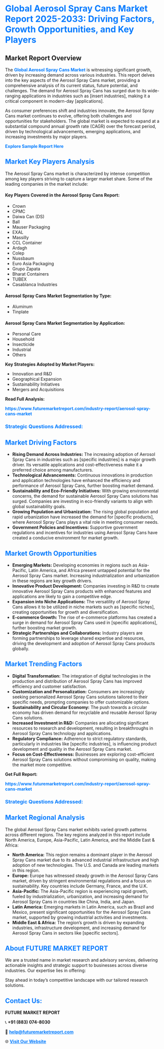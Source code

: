 <h1 style="color: #007BFF;">Global Aerosol Spray Cans Market Report 2025-2033: Driving Factors, Growth Opportunities, and Key Players</h1>

<section id="overview">
<h2>Market Report Overview</h2>
<p>The <a href="https://www.futuremarketreport.com/industry-report/aerosol-spray-cans-market" style="color: #007BFF; text-decoration: none;"><strong>Global Aerosol Spray Cans Market</strong></a> is witnessing significant growth, driven by increasing demand across various industries. This report delves into the key aspects of the Aerosol Spray Cans market, providing a comprehensive analysis of its current status, future potential, and challenges. The demand for Aerosol Spray Cans has surged due to its wide-ranging applications in industries such as [insert industries], making it a critical component in modern-day [applications].</p>
<p>As consumer preferences shift and industries innovate, the Aerosol Spray Cans market continues to evolve, offering both challenges and opportunities for stakeholders. The global market is expected to expand at a substantial compound annual growth rate (CAGR) over the forecast period, driven by technological advancements, emerging applications, and increasing investments by major players.</p>
</section>

<section id="overview">
<p><a href="https://www.futuremarketreport.com/request-sample/reportId=114328" style="color: #007BFF; text-decoration: none;"><strong>Explore Sample Report Here</strong></a></p>
</section>

<section id="key-players">
<h2 style="color: #007BFF;">Market Key Players Analysis</h2>
<p>The Aerosol Spray Cans market is characterized by intense competition among key players striving to capture a larger market share. Some of the leading companies in the market include:</p>
<h4>Key Players Covered in the Aerosol Spray Cans Report:</h4>
<ul><li>Crown</li><li>CPMC</li><li>Daiwa Can (DS)</li><li>Ball</li><li>Mauser Packaging</li><li>EXAL</li><li>Massilly</li><li>CCL Container</li><li>Ardagh</li><li>Colep</li><li>Nussbaum</li><li>Euro Asia Packaging</li><li>Grupo Zapata</li><li>Bharat Containers</li><li>TUBEX</li><li>Casablanca Industries</li></ul>
<h4>Aerosol Spray Cans Market Segmentation by Type:</h4>
<ul><li>Aluminum</li><li>Tinplate</li></ul>

<h4>Aerosol Spray Cans Market Segmentation by Application:</h4>
<ul><li>Personal Care</li><li>Household</li><li>Insecticide</li><li>Industrial</li><li>Others</li></ul>
<p><strong>Key Strategies Adopted by Market Players:</strong></p>
<ul>
<li>Innovation and R&D</li>
<li>Geographical Expansion</li>
<li>Sustainability Initiatives</li>
<li>Mergers and Acquisitions</li>
</ul>
</section>

<section>
<p><strong>Read Full Analysis: </strong></p><a href="https://www.futuremarketreport.com/industry-report/aerosol-spray-cans-market" style="color: #007BFF; text-decoration: none;"><strong>https://www.futuremarketreport.com/industry-report/aerosol-spray-cans-market</strong></a>
<h3 style="color: #007BFF;">Strategic Questions Addressed:</h3>
</section>

<section id="driving-factors">
<h2 style="color: #007BFF;">Market Driving Factors</h2>
<ul>
<li><strong>Rising Demand Across Industries:</strong> The increasing adoption of Aerosol Spray Cans in industries such as [specific industries] is a major growth driver. Its versatile applications and cost-effectiveness make it a preferred choice among manufacturers.</li>
<li><strong>Technological Advancements:</strong> Continuous innovations in production and application technologies have enhanced the efficiency and performance of Aerosol Spray Cans, further boosting market demand.</li>
<li><strong>Sustainability and Eco-Friendly Initiatives:</strong> With growing environmental concerns, the demand for sustainable Aerosol Spray Cans solutions has surged. Companies are investing in eco-friendly variants to align with global sustainability goals.</li>
<li><strong>Growing Population and Urbanization:</strong> The rising global population and rapid urbanization have increased the demand for [specific products], where Aerosol Spray Cans plays a vital role in meeting consumer needs.</li>
<li><strong>Government Policies and Incentives:</strong> Supportive government regulations and incentives for industries using Aerosol Spray Cans have created a conducive environment for market growth.</li>
</ul>
</section>

<section id="growth-opportunities">
<h2 style="color: #007BFF;">Market Growth Opportunities</h2>
<ul>
<li><strong>Emerging Markets:</strong> Developing economies in regions such as Asia-Pacific, Latin America, and Africa present untapped potential for the Aerosol Spray Cans market. Increasing industrialization and urbanization in these regions are key growth drivers.</li>
<li><strong>Innovative Product Development:</strong> Companies investing in R&D to create innovative Aerosol Spray Cans products with enhanced features and applications are likely to gain a competitive edge.</li>
<li><strong>Expansion into Niche Applications:</strong> The versatility of Aerosol Spray Cans allows it to be utilized in niche markets such as [specific niches], creating opportunities for growth and diversification.</li>
<li><strong>E-commerce Growth:</strong> The rise of e-commerce platforms has created a surge in demand for Aerosol Spray Cans used in [specific applications], further boosting market growth.</li>
<li><strong>Strategic Partnerships and Collaborations:</strong> Industry players are forming partnerships to leverage shared expertise and resources, driving the development and adoption of Aerosol Spray Cans products globally.</li>
</ul>
</section>

<section id="trending-factors">
<h2 style="color: #007BFF;">Market Trending Factors</h2>
<ul>
<li><strong>Digital Transformation:</strong> The integration of digital technologies in the production and distribution of Aerosol Spray Cans has improved efficiency and customer satisfaction.</li>
<li><strong>Customization and Personalization:</strong> Consumers are increasingly seeking personalized Aerosol Spray Cans solutions tailored to their specific needs, prompting companies to offer customizable options.</li>
<li><strong>Sustainability and Circular Economy:</strong> The push towards a circular economy has driven demand for recyclable and reusable Aerosol Spray Cans solutions.</li>
<li><strong>Increased Investment in R&D:</strong> Companies are allocating significant resources to research and development, resulting in breakthroughs in Aerosol Spray Cans technology and applications.</li>
<li><strong>Regulatory Compliance:</strong> Adherence to strict regulatory standards, particularly in industries like [specific industries], is influencing product development and quality in the Aerosol Spray Cans market.</li>
<li><strong>Focus on Cost-Effectiveness:</strong> Businesses are exploring cost-efficient Aerosol Spray Cans solutions without compromising on quality, making the market more competitive.</li>
</ul>
</section>

<section>
<p><strong>Get Full Report: </strong></p><a href="https://www.futuremarketreport.com/industry-report/aerosol-spray-cans-market" style="color: #007BFF; text-decoration: none;"><strong>https://www.futuremarketreport.com/industry-report/aerosol-spray-cans-market</strong></a>
<h3 style="color: #007BFF;">Strategic Questions Addressed:</h3>
</section>


<section id="regional-analysis">
<h2 style="color: #007BFF;">Market Regional Analysis</h2>
<p>The global Aerosol Spray Cans market exhibits varied growth patterns across different regions. The key regions analyzed in this report include North America, Europe, Asia-Pacific, Latin America, and the Middle East & Africa:</p>
<ul>
<li><strong>North America:</strong> This region remains a dominant player in the Aerosol Spray Cans market due to its advanced industrial infrastructure and high adoption of new technologies. The U.S. and Canada are leading markets in this region.</li>
<li><strong>Europe:</strong> Europe has witnessed steady growth in the Aerosol Spray Cans market, driven by stringent environmental regulations and a focus on sustainability. Key countries include Germany, France, and the U.K.</li>
<li><strong>Asia-Pacific:</strong> The Asia-Pacific region is experiencing rapid growth, fueled by industrialization, urbanization, and increasing demand for Aerosol Spray Cans in countries like China, India, and Japan.</li>
<li><strong>Latin America:</strong> Emerging markets in Latin America, such as Brazil and Mexico, present significant opportunities for the Aerosol Spray Cans market, supported by growing industrial activities and investments.</li>
<li><strong>Middle East & Africa:</strong> The region’s growth is driven by expanding industries, infrastructure development, and increasing demand for Aerosol Spray Cans in sectors like [specific sectors].</li>
</ul>
</section>

<footer>
<h2 style="color: #007BFF;">About FUTURE MARKET REPORT</h2>
<p>We are a trusted name in market research and advisory services, delivering actionable insights and strategic support to businesses across diverse industries. Our expertise lies in offering:</p>

<p>Stay ahead in today’s competitive landscape with our tailored research solutions.</p>

<h2 style="color: #007BFF;">Contact Us:</h2>
<p><strong>FUTURE MARKET REPORT</strong></p>
<p>📞 <strong>+91 (883) 074-8030</strong></p>
<p>📧 <strong><a href="mailto:help@futuremarketreport.com" style="color: #007BFF;">help@futuremarketreport.com</a></strong></p>
<p>🌐 <strong><a href="https://www.futuremarketreport.com/" style="color: #007BFF;">Visit Our Website</a></strong></p>
</footer>